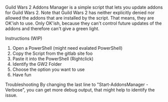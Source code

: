 Guild Wars 2 Addons Manager is a simple script that lets you update addons for Guild Wars 2.
Note that Guild Wars 2 has neither explicitly denied nor allowed the addons that are installed by the script. That means, they are OK'ish to use. Only OK'ish, because they can't control future updates of the addons and therefore can't give a green light.

Instructions (WIP)
1. Open a PowerShell (might need evalated PowerShell)
2. Copy the Script from the gitlab site foo
3. Paste it into the PowerShell (Rightclick)
4. Identify the GW2 Folder
5. Choose the option you want to use
6. Have fun


Troubleshooting
By changing the last line to "Start-AddonsManager -Verbose", you can get more debug output, that might help to identify the issue.